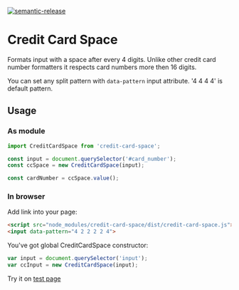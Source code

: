 [![semantic-release](https://img.shields.io/badge/%20%20%F0%9F%93%A6%F0%9F%9A%80-semantic--release-e10079.svg)](https://github.com/semantic-release/semantic-release)

# Credit Card Space

Formats input with a space after every 4 digits. Unlike other credit card number formatters it respects card numbers more then 16 digits.

You can set any split pattern with `data-pattern` input attribute. '4 4 4 4' is default pattern.

## Usage
### As module
```js
import CreditCardSpace from 'credit-card-space';

const input = document.querySelector('#card_number');
const ccSpace = new CreditCardSpace(input);

const cardNumber = ccSpace.value();
```

### In browser
Add link into your page:
```html
<script src="node_modules/credit-card-space/dist/credit-card-space.js"></script>
<input data-pattern="4 2 2 2 2 4">
```

You've got global CreditCardSpace constructor:
```js
var input = document.querySelector('input');
var ccInput = new CreditCardSpace(input);
```

Try it on [test page](https://konclave.github.io/credit-card-space/)
